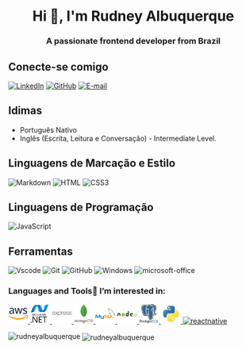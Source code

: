 <h1 align="center">Hi 👋, I'm Rudney Albuquerque</h1>
<h3 align="center">A passionate frontend developer from Brazil</h3>

## Conecte-se comigo

[![LinkedIn](https://img.shields.io/badge/LinkedIn-0077B5?style=for-the-badge&logo=linkedin&logoColor=white)](https://www.linkedin.com/in/rudney-albuquerque-9b666a36/)
[![GitHub](https://img.shields.io/badge/GitHub-100000?style=for-the-badge&logo=github&logoColor=white)](https://github.com/RudneyAlbuquerque)
[![E-mail](https://img.shields.io/badge/-Email-000?style=for-the-badge&logo=microsoft-outlook&logoColor=007BFF)](mailto:rudneyceara@yahoo.com.br)


## Idimas
 - Português Nativo
 - Inglês (Escrita, Leitura e Conversação) - Intermediate Level.

## Linguagens de Marcação e Estilo
![Markdown](https://img.shields.io/badge/Markdown-000?style=for-the-badge&logo=markdown)
![HTML](https://img.shields.io/badge/HTML-000?style=for-the-badge&logo=html5&logoColor=30A3DC)
![CSS3](https://img.shields.io/badge/CSS3-000?style=for-the-badge&logo=css3&logoColor=E94D5F)

## Linguagens de Programação
![JavaScript](https://img.shields.io/badge/JavaScript-F7DF1E?style=for-the-badge&logo=javascript&logoColor=black)

## Ferramentas
![Vscode](https://img.shields.io/badge/Vscode-007ACC?style=for-the-badge&logo=visual-studio-code&logoColor=white)
![Git](https://img.shields.io/badge/GIT-E44C30?style=for-the-badge&logo=git&logoColor=white)
![GitHub](https://img.shields.io/badge/GitHub-000?style=for-the-badge&logo=github&logoColor=fff)
![Windows](https://img.shields.io/badge/Windows-000?style=for-the-badge&logo=Windows&logoColor=fff)
![microsoft-office](https://img.shields.io/badge/microsoft-office-0D1117?style=for-the-badge&logo=microsoft-office&logoColor=0D1117)


<p align="left">
</p>

<h3 align="left">Languages and Tools👀 I’m interested in:  </h3>

<p align="left"> <a href="https://aws.amazon.com" target="_blank" rel="noreferrer"> <img src="https://raw.githubusercontent.com/devicons/devicon/master/icons/amazonwebservices/amazonwebservices-original-wordmark.svg" alt="aws" width="40" height="40"/> </a> 
</a> <a href="https://dotnet.microsoft.com/" target="_blank" rel="noreferrer"> <img src="https://raw.githubusercontent.com/devicons/devicon/master/icons/dot-net/dot-net-original-wordmark.svg" alt="dotnet" width="40" height="40"/> 
</a> <a href="https://expressjs.com" target="_blank" rel="noreferrer"> <img src="https://raw.githubusercontent.com/devicons/devicon/master/icons/express/express-original-wordmark.svg" alt="express" width="40" height="40"/> 
</a> <a href="https://www.mongodb.com/" target="_blank" rel="noreferrer"> <img src="https://raw.githubusercontent.com/devicons/devicon/master/icons/mongodb/mongodb-original-wordmark.svg" alt="mongodb" width="40" height="40"/> </a> <a href="https://www.mysql.com/" target="_blank" rel="noreferrer"> <img src="https://raw.githubusercontent.com/devicons/devicon/master/icons/mysql/mysql-original-wordmark.svg" alt="mysql" width="40" height="40"/> </a> <a href="https://nodejs.org" target="_blank" rel="noreferrer"> <img src="https://raw.githubusercontent.com/devicons/devicon/master/icons/nodejs/nodejs-original-wordmark.svg" alt="nodejs" width="40" height="40"/> </a> <a href="https://www.postgresql.org" target="_blank" rel="noreferrer"> <img src="https://raw.githubusercontent.com/devicons/devicon/master/icons/postgresql/postgresql-original-wordmark.svg" alt="postgresql" width="40" height="40"/> </a> <a href="https://www.python.org" target="_blank" rel="noreferrer"> <img src="https://raw.githubusercontent.com/devicons/devicon/master/icons/python/python-original.svg" alt="python" width="40" height="40"/> </a> <a href="https://reactnative.dev/" target="_blank" rel="noreferrer"> <img src="https://reactnative.dev/img/header_logo.svg" alt="reactnative" width="40" height="40"/> </a> </p>




<p><img align="left" src="https://github-readme-stats.vercel.app/api/top-langs?username=rudneyalbuquerque&show_icons=true&locale=en&layout=compact" alt="rudneyalbuquerque" /></p>

<p>&nbsp;<img align="center" src="https://github-readme-stats.vercel.app/api?username=rudneyalbuquerque&show_icons=true&locale=en" alt="rudneyalbuquerque" /></p>


<!---
RudneyAlbuquerque/RudneyAlbuquerque is a ✨ special ✨ repository because its `README.md` (this file) appears on your GitHub profile.
You can click the Preview link to take a look at your changes.
--->
